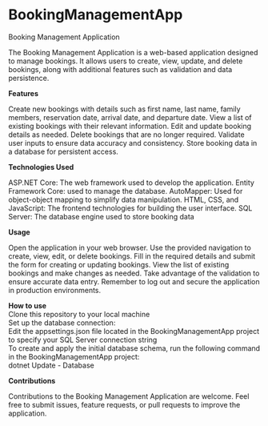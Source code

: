 # BookingManagementApp
Booking Management Application

The Booking Management Application is a web-based application designed to manage bookings. It allows users to create, view, update, and delete bookings, along with additional features such as validation and data persistence.

**Features**

Create new bookings with details such as first name, last name, family members, reservation date, arrival date, and departure date.
View a list of existing bookings with their relevant information.
Edit and update booking details as needed.
Delete bookings that are no longer required.
Validate user inputs to ensure data accuracy and consistency.
Store booking data in a database for persistent access.

**Technologies Used**

ASP.NET Core: The web framework used to develop the application.
Entity Framework Core: used to manage the database.
AutoMapper: Used for object-object mapping to simplify data manipulation.
HTML, CSS, and JavaScript: The frontend technologies for building the user interface.
SQL Server: The database engine used to store booking data

**Usage**

Open the application in your web browser.
Use the provided navigation to create, view, edit, or delete bookings.
Fill in the required details and submit the form for creating or updating bookings.
View the list of existing bookings and make changes as needed.
Take advantage of the validation to ensure accurate data entry.
Remember to log out and secure the application in production environments.

**How to use**  
Clone this repository to your local machine  
Set up the database connection:  
Edit the appsettings.json file located in the BookingManagementApp project to specify your SQL Server connection string  
To create and apply the initial database schema, run the following command in the BookingManagementApp project:  
dotnet Update - Database

**Contributions**

Contributions to the Booking Management Application are welcome. Feel free to submit issues, feature requests, or pull requests to improve the application.
